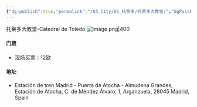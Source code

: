 ```yaml
---
{"dg-publish":true,"permalink":"/03_City/05_托莱多/托莱多大教堂/","dgPassFrontmatter":true}
---
```


托莱多大教堂-Catedral de Toledo
![image.png|400](https://obsidan-1314364309.cos.ap-beijing.myqcloud.com/obsidan/20250307032535103.png)



#### 门票
+ 现场买票：12欧

#### 地址
+ Estación de tren Madrid - Puerta de Atocha - Almudena Grandes, Estación de Atocha, C. de Méndez Álvaro, 1, Arganzuela, 28045 Madrid, Spain


